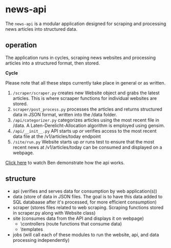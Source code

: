 # news-api

The `news-api` is a modular application designed for scraping and processing news articles into structured data.

## operation

The application runs in cycles, scraping news websites and processing articles into a structured format, then stored.

**Cycle**

Please note that all these steps currently take place in general or as written.

1. `/scraper/scraper.py` creates new Website object and grabs the latest articles. This is where scraaper functions for individual websites are stored.
2. `scraper/post_process.py` processes the articles and returns structured data in JSON format, written into the /data folder.
3. `/api/categorizer.py` categorizes articles using the most recent file in /data. A Laten-Derelicht-Allocation algorithm is employed using gensim. 
4. `/api/__init__.py` API starts up *or* verifies access to the most recent data file at the /v1/articles/today endpoint
5. `/site/run.py` Website starts up *or* runs test to ensure that the most recent news at /v1/articles/today can be consumed and displayed on a webpage.

[Click here](https://drive.google.com/open?id=17x-F9UhgHQGtzpG6EbO9pZ9Y2ckS-wTu&usp=drive_fs) to watch Ben demonstrate how the api works.

## structure

- api (verifies and serves data for consumption by web application(s))
- data (store of data in JSON files. The goal is to have this data added to SQL databaase after it's processed, for more efficient consumption)
- scraper (stores files related to web scraping. Scraping functions stored in scraper.py along with Website class)
- site (consumes data from the API and displays it on webpage)
  - \controllers (route functions that consume data)
  - \templates 
- jobs (will call each of these modules to run the website, api, and data processing independently)
